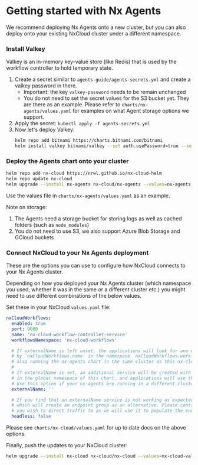 # Getting started with Nx Agents

We recommend deploying Nx Agents onto a new cluster, but you can also deploy onto your existing NxCloud cluster under a different namespace.

### Install Valkey

Valkey is an in-memory key-value store (like Redis) that is used by the workflow controller to hold temporary state.

1. Create a secret similar to `agents-guide/agents-secrets.yml` and create a valkey password in there.
   - Important: the key `valkey-password` needs to be remain unchanged
   - You do not need to set the secret values for the S3 bucket yet. They are there as an example. Please refer to `charts/nx-agents/values.yaml` for examples on what Agent storage options we support.
2. Apply the secret: `kubectl apply -f agents-secrets.yml`
3. Now let's deploy Valkey:
    ```bash
    helm repo add bitnami https://charts.bitnami.com/bitnami
    helm install valkey bitnami/valkey --set auth.usePassword=true --set auth.existingSecret=nx-cloud-agents-secret
    ```

### Deploy the Agents chart onto your cluster

```bash
helm repo add nx-cloud https://nrwl.github.io/nx-cloud-helm
helm repo update nx-cloud
helm upgrade --install nx-agents nx-cloud/nx-agents --values=nx-agents.yml
```

Use the values file in `charts/nx-agents/values.yaml` as an example.

Note on storage: 
1. The Agents need a storage bucket for storing logs as well as cached folders (such as `node_modules`)
2. You do not need to use S3, we also support Azure Blob Storage and GCloud buckets

### Connect NxCloud to your Nx Agents deployment

These are the options you can use to configure how NxCloud connects to your Nx Agents cluster.

Depending on how you deployed your Nx Agents cluster (which namespace you used, whether it was in the same or a different cluster etc.) you might need
to use different combinations of the below values.

Set these in your NxCloud `values.yaml` file:

```yaml
nxCloudWorkflows:
  enabled: true
  port: 9000
  name: 'nx-cloud-workflow-controller-service'
  workflowsNamespace: 'nx-cloud-workflows'

  # If externalName is left unset, the applications will look for ane existing service with the name defined
  # by `nxCloudWorkflows.name` in the namespace `nxCloudWorkflows.workflowsNamespace`. Use this option if you are
  # also running the nx-agents chart in the same cluster as this nx-cloud chart
  #
  # If externalName is set, an additional service will be created with the name `nxCloudWorkflows.name`
  # in the global namespace of this chart, and applications will use that service to connect to the workflow controller.
  # Use this option if your nx-agents are running in a different cluster than this nx-cloud chart
  externalName: ''

  # If you find that an externalName service is not working as expected, you can set this to true to create a headless service
  # which will create an endpoint group as an alternative. Please continue to set `externalName` to the IP address
  # you wish to direct traffic to as we will use it to populate the endpoint slice.
  headless: false
```

Please see `charts/nx-cloud/values.yaml` for up to date docs on the above options.

Finally, push the updates to your NxCloud cluster:

```bash
helm upgrade --install nx-cloud nx-cloud/nx-cloud --values=nx-cloud-values.yml
```